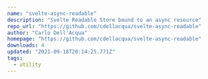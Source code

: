 ```yaml
---
name: "svelte-async-readable"
description: "Svelte Readable Store bound to an async resource"
repo_url: "https://github.com/cdellacqua/svelte-async-readable"
author: "Carlo Dell'Acqua"
homepage: "https://github.com/cdellacqua/svelte-async-readable"
downloads: 4
updated: "2021-09-18T20:14:25.771Z"
tags: 
  - utility
---
```

